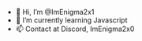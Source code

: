 - 👋 Hi, I’m @ImEnigma2x1
- 🌱 I’m currently learning Javascript 
- 📫 Contact at Discord, ImEnigma2x0
